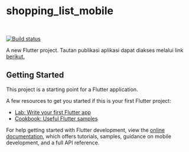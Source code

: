 # shopping_list_mobile

<br>

[![Build status](https://build.appcenter.ms/v0.1/apps/244de880-9030-49f2-b16e-a1bed9229eb2/branches/main/badge)](https://appcenter.ms)

A new Flutter project. Tautan publikasi aplikasi dapat diakses melalui link [berikut.](https://install.appcenter.ms/orgs/falling-kermit/apps/shopping-list/distribution_groups/public)

## Getting Started

This project is a starting point for a Flutter application.

A few resources to get you started if this is your first Flutter project:

- [Lab: Write your first Flutter app](https://docs.flutter.dev/get-started/codelab)
- [Cookbook: Useful Flutter samples](https://docs.flutter.dev/cookbook)

For help getting started with Flutter development, view the
[online documentation](https://docs.flutter.dev/), which offers tutorials,
samples, guidance on mobile development, and a full API reference.
